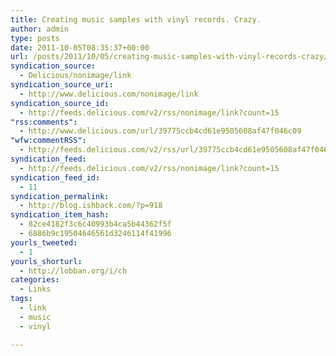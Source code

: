 ```yaml
---
title: Creating music samples with vinyl records. Crazy.
author: admin
type: posts
date: 2011-10-05T08:35:37+00:00
url: /posts/2011/10/05/creating-music-samples-with-vinyl-records-crazy/
syndication_source:
  - Delicious/nonimage/link
syndication_source_uri:
  - http://www.delicious.com/nonimage/link
syndication_source_id:
  - http://feeds.delicious.com/v2/rss/nonimage/link?count=15
"rss:comments":
  - http://www.delicious.com/url/39775ccb4cd61e9505608af47f046c09
"wfw:commentRSS":
  - http://feeds.delicious.com/v2/rss/url/39775ccb4cd61e9505608af47f046c09
syndication_feed:
  - http://feeds.delicious.com/v2/rss/nonimage/link?count=15
syndication_feed_id:
  - 11
syndication_permalink:
  - http://blog.ishback.com/?p=918
syndication_item_hash:
  - 82ce4182f3c6c40993b4ca5b44362f5f
  - 6886b9c19504646561d3246114f41996
yourls_tweeted:
  - 1
yourls_shorturl:
  - http://lobban.org/i/ch
categories:
  - Links
tags:
  - link
  - music
  - vinyl

---
```


